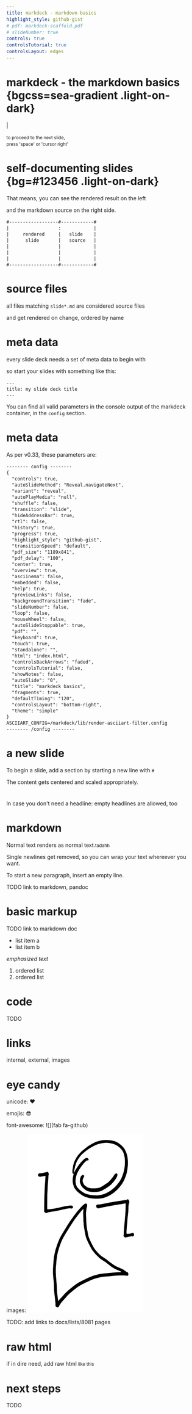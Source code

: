 ```yaml
---
title: markdeck - markdown basics
highlight_style: github-gist
# pdf: markdeck-scaffold.pdf
# slideNumber: true
controls: true
controlsTutorial: true
controlsLayout: edges
---
```



# markdeck - the markdown basics {bgcss=sea-gradient .light-on-dark}

| &nbsp;

<small>
to proceed to the next slide,</br>
press 'space' or 'cursor right'
</small>


# self-documenting slides {bg=#123456 .light-on-dark}

That means,
you can see
the rendered result on the left

and
the markdown source on the right side.


```render_a2s
#------------------#------------#
|                  :            |
|     rendered     |   slide    |
|      slide       |   source   |
|                  |            |
|                  |            |
|                  |            |
#------------------#------------#
```


# source files

all files matching `slide*.md` are considered source files

and get rendered on change, ordered by name


# meta data

every slide deck needs a set of meta data to begin with

so start your slides with something like this:

    ---
    title: my slide deck title
    ---

You can find all valid parameters in the console output of the markdeck container,
in the ```config``` section.


# meta data

As per v0.33, these parameters are:

    -------- config --------
    {
      "controls": true,
      "autoSlideMethod": "Reveal.navigateNext",
      "variant": "reveal",
      "autoPlayMedia": "null",
      "shuffle": false,
      "transition": "slide",
      "hideAddressBar": true,
      "rtl": false,
      "history": true,
      "progress": true,
      "highlight_style": "github-gist",
      "transitionSpeed": "default",
      "pdf_size": "1189x841",
      "pdf_delay": "100",
      "center": true,
      "overview": true,
      "asciinema": false,
      "embedded": false,
      "help": true,
      "previewLinks": false,
      "backgroundTransition": "fade",
      "slideNumber": false,
      "loop": false,
      "mouseWheel": false,
      "autoSlideStoppable": true,
      "pdf": "",
      "keyboard": true,
      "touch": true,
      "standalone": "",
      "html": "index.html",
      "controlsBackArrows": "faded",
      "controlsTutorial": false,
      "showNotes": false,
      "autoSlide": "0",
      "title": "markdeck basics",
      "fragments": true,
      "defaultTiming": "120",
      "controlsLayout": "bottom-right",
      "theme": "simple"
    }
    ASCIIART_CONFIG=/markdeck/lib/render-asciiart-filter.config
    -------- /config --------


# a new slide

To begin a slide, add a section by starting
a new line with `#`

The content gets centered and scaled appropriately.


# 

In case you don't need a headline:
empty headlines are allowed, too


# markdown

Normal text renders as normal text.<small>tadahh</small>

Single
newlines
get
removed, so you can wrap
your text
whereever
you want.

To start a new paragraph,
insert an empty line.


TODO link to markdown, pandoc


# basic markup

TODO link to markdown doc

* list item a
* list item b

_emphasized text_

1. ordered list
1. ordered list


# code

TODO


# links

internal, external, images


# eye candy

unicode: ♥

emojis: 😎

font-awesome: ![](fab fa-github)

images: ![](assets/buddy-egyptian.svg)

TODO: add links to docs/lists/8081 pages


# raw html

if in dire need, add raw html
<small>like this</small>


# next steps

TODO
